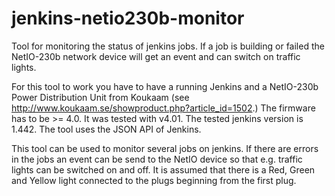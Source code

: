 jenkins-netio230b-monitor
=========================

Tool for monitoring the status of jenkins jobs. If a job is building or failed the NetIO-230b network device will get an event and can switch on traffic lights.  

For this tool to work you have to have a running Jenkins and a NetIO-230b Power Distribution Unit from Koukaam (see http://www.koukaam.se/showproduct.php?article_id=1502.)
The firmware has to be >= 4.0. It was tested with v4.01. The tested jenkins version is 1.442. The tool uses the JSON API of Jenkins.

This tool can be used to monitor several jobs on jenkins. If there are errors in the jobs an event can be send to the NetIO device so that
e.g. traffic lights can be switched on and off. It is assumed that there is a Red, Green and Yellow light connected to the plugs beginning from the first plug.
